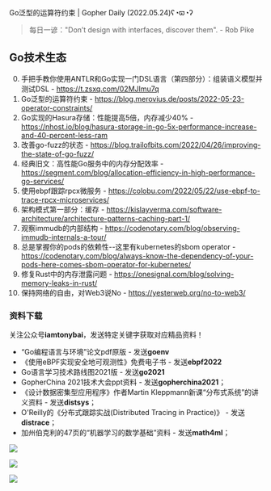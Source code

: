 Go泛型的运算符约束 | Gopher Daily (2022.05.24)ʕ◔ϖ◔ʔ

>每日一谚："Don’t design with interfaces, discover them". - Rob Pike

## Go技术生态

0. 手把手教你使用ANTLR和Go实现一门DSL语言（第四部分）：组装语义模型并测试DSL - https://t.zsxq.com/02MJImu7q
1. Go泛型的运算符约束 - https://blog.merovius.de/posts/2022-05-23-operator-constraints/
2. Go实现的Hasura存储：性能提高5倍，内存减少40% - https://nhost.io/blog/hasura-storage-in-go-5x-performance-increase-and-40-percent-less-ram
3. 改善go-fuzz的状态 - https://blog.trailofbits.com/2022/04/26/improving-the-state-of-go-fuzz/
4. 经典旧文：高性能Go服务中的内存分配效率 - https://segment.com/blog/allocation-efficiency-in-high-performance-go-services/
5. 使用ebpf跟踪rpcx微服务 - https://colobu.com/2022/05/22/use-ebpf-to-trace-rpcx-microservices/
6. 架构模式第一部分：缓存 - https://kislayverma.com/software-architecture/architecture-patterns-caching-part-1/
7. 观察immudb的内部结构 - https://codenotary.com/blog/observing-immudb-internals-a-tour/
8. 总是掌握你的pods的依赖性--这里有kubernetes的sbom operator - https://codenotary.com/blog/always-know-the-dependency-of-your-pods-here-comes-sbom-operator-for-kubernetes/
9. 修复Rust中的内存泄露问题 - https://onesignal.com/blog/solving-memory-leaks-in-rust/
10. 保持网络的自由，对Web3说No - https://yesterweb.org/no-to-web3/

### 资料下载

关注公众号**iamtonybai**，发送特定关键字获取对应精品资料！

* “Go编程语言与环境”论文pdf原版 - 发送**goenv**
* 《使用eBPF实现安全地可观测性》免费电子书 - 发送**ebpf2022**
* Go语言学习技术路线图2021版 - 发送**go2021**
* GopherChina 2021技术大会ppt资料 - 发送**gopherchina2021**；
* 《设计数据密集型应用程序》作者Martin Kleppmann新课“分布式系统”的讲义资料 - 发送**distsys**；
* O'Reilly的《分布式跟踪实战(Distributed Tracing in Practice)》 - 发送**distrace**；
* 加州伯克利的47页的“机器学习的数学基础”资料 - 发送**math4ml**；

![](https://mmbiz.qpic.cn/mmbiz_png/cH6WzfQ94mb54jsFJZ3Knmz8obUsf3PBShthmdSw5E01TcYmUReGkj0BWpxHak1HlnlzHvLmKax53YSGr7aNlA/0?wx_fmt=png)

![](https://mmbiz.qpic.cn/mmbiz_png/cH6WzfQ94mZsOgPXTXZgWiaE03ib9r9WFJXC6xJCA5Y6VSesOZqlGxYfODibvR7UPGxiaM7SZZNQZkRtggPXEfBdwQ/0?wx_fmt=png)

![](https://mmbiz.qpic.cn/mmbiz_png/cH6WzfQ94mb54jsFJZ3Knmz8obUsf3PBrSoqeMvoWCticN2cpU64fJ0FYQdXJhP7ia7WRh8628uOAsQYeE2NibRRw/0?wx_fmt=png)

